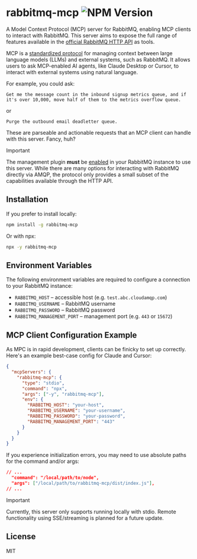 # rabbitmq-mcp ![NPM Version](https://img.shields.io/npm/v/rabbitmq-mcp)

A Model Context Protocol (MCP) server for RabbitMQ, enabling MCP clients to interact with RabbitMQ. This server aims to expose the full range of features available in the [official RabbitMQ HTTP API](https://www.rabbitmq.com/docs/http-api-reference) as tools.

MCP is a [standardized protocol](https://modelcontextprotocol.io/) for managing context between large language models (LLMs) and external systems, such as RabbitMQ. It allows users to ask MCP-enabled AI agents, like Claude Desktop or Cursor, to interact with external systems using natural language.

For example, you could ask:

`Get me the message count in the inbound signup metrics queue, and if it's over 10,000, move half of them to the metrics overflow queue.`

or

`Purge the outbound email deadletter queue.`

These are parseable and actionable requests that an MCP client can handle with this server. Fancy, huh?

> [!IMPORTANT]
> The management plugin **must** be [enabled](https://www.rabbitmq.com/docs/management#getting-started) in your RabbitMQ instance to use this server. While there are many options for interacting with RabbitMQ directly via AMQP, the protocol only provides a small subset of the capabilities available through the HTTP API.

## Installation

If you prefer to install locally:
```sh
npm install -g rabbitmq-mcp
```

Or with npx:

```sh
npx -y rabbitmq-mcp
```

## Environment Variables

The following environment variables are required to configure a connection to your RabbitMQ instance:

- `RABBITMQ_HOST` – accessible host (e.g. `test.abc.cloudamqp.com`)
- `RABBITMQ_USERNAME` – RabbitMQ username
- `RABBITMQ_PASSWORD` – RabbitMQ password
- `RABBITMQ_MANAGEMENT_PORT` – management port (e.g. `443` or `15672`)

## MCP Client Configuration Example

As MPC is in rapid development, clients can be finicky to set up correctly. Here's an example best-case config for Claude and Cursor:

```json
{
  "mcpServers": {
    "rabbitmq-mcp": {
      "type": "stdio",
      "command": "npx",
      "args": ["-y", "rabbitmq-mcp"],
      "env": {
        "RABBITMQ_HOST": "your-host",
        "RABBITMQ_USERNAME": "your-username",
        "RABBITMQ_PASSWORD": "your-password",
        "RABBITMQ_MANAGEMENT_PORT": "443"
      }
    }
  }
}
```

If you experience initialization errors, you may need to use absolute paths for the command and/or args:

```json
// ...
  "command": "/local/path/to/node",
  "args": ["/local/path/to/rabbitmq-mcp/dist/index.js"],
// ...
```

> [!IMPORTANT]
> Currently, this server only supports running locally with stdio. Remote functionality using SSE/streaming is planned for a future update.

## License

MIT